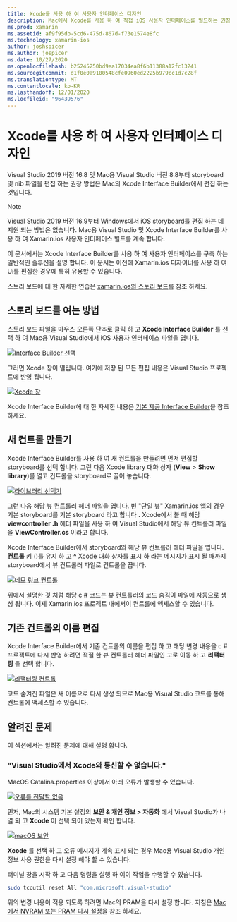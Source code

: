 ```yaml
---
title: Xcode를 사용 하 여 사용자 인터페이스 디자인
description: Mac에서 Xcode를 사용 하 여 직접 iOS 사용자 인터페이스를 빌드하는 권장 방법에 대해 알아봅니다.
ms.prod: xamarin
ms.assetid: af9f95db-5cd6-475d-867d-f73e1574e8fc
ms.technology: xamarin-ios
author: joshspicer
ms.author: jospicer
ms.date: 10/27/2020
ms.openlocfilehash: b25245250bd9ea17034ea8f6b11388a12fc13241
ms.sourcegitcommit: d1f0e0a9100548cfe0960ed2225b979cc1d7c28f
ms.translationtype: MT
ms.contentlocale: ko-KR
ms.lasthandoff: 12/01/2020
ms.locfileid: "96439576"
---
```

# <a name="designing-user-interfaces-with-xcode"></a>Xcode를 사용 하 여 사용자 인터페이스 디자인

Visual Studio 2019 버전 16.8 및 Mac용 Visual Studio 버전 8.8부터 storyboard 및 nib 파일을 편집 하는 권장 방법은 Mac의 Xcode Interface Builder에서 편집 하는 것입니다.

> [!NOTE]
> Visual Studio 2019 버전 16.9부터 Windows에서 iOS storyboard를 편집 하는 데 지원 되는 방법은 없습니다. Mac용 Visual Studio 및 Xcode Interface Builder를 사용 하 여 Xamarin.ios 사용자 인터페이스 빌드를 계속 합니다.

이 문서에서는 Xcode Interface Builder를 사용 하 여 사용자 인터페이스를 구축 하는 일반적인 솔루션을 설명 합니다.  이 문서는 이전에 Xamarin.ios 디자이너를 사용 하 여 Ui를 편집한 경우에 특히 유용할 수 있습니다. 

스토리 보드에 대 한 자세한 연습은 [xamarin.ios의 스토리 보드](./indepth-storyboard.md)를 참조 하세요.

## <a name="how-to-open-a-storyboard"></a>스토리 보드를 여는 방법 

스토리 보드 파일을 마우스 오른쪽 단추로 클릭 하 고 **Xcode Interface Builder** 를 선택 하 여 Mac용 Visual Studio에서 iOS 사용자 인터페이스 파일을 엽니다.

[![Interface Builder 선택](images/select-interface-builder.png)](images/select-interface-builder.png#lightbox)

그러면 Xcode 창이 열립니다. 여기에 저장 된 모든 편집 내용은 Visual Studio 프로젝트에 반영 됩니다.

[![Xcode 창](images/xcode.png)](images/xcode.png#lightbox)

Xcode Interface Builder에 대 한 자세한 내용은 [기본 제공 Interface Builder](https://developer.apple.com/xcode/interface-builder/)을 참조 하세요.

## <a name="creating-a-new-control"></a>새 컨트롤 만들기

Xcode Interface Builder를 사용 하 여 새 컨트롤을 만들려면 먼저 편집할 storyboard를 선택 합니다. 그런 다음 Xcode library 대화 상자 (**View**  >  **Show library**)를 열고 컨트롤을 storyboard로 끌어 놓습니다.

[![라이브러리 선택기](images/library-picker.png)](images/library-picker.png#lightbox)

그런 다음 해당 뷰 컨트롤러 헤더 파일을 엽니다.  빈 "단일 뷰" Xamarin.ios 앱의 경우 기본 storyboard를 기본 storyboard 라고 합니다 **.** Xcode에서 볼 때 해당 **viewcontroller .h** 헤더 파일을 사용 하 여 Visual Studio에서 해당 뷰 컨트롤러 파일을 **ViewController.cs** 이라고 합니다.

Xcode Interface Builder에서 storyboard와 해당 뷰 컨트롤러 헤더 파일을 엽니다.  **컨트롤** 키 ()를 유지 하 고 **^** Xcode 대화 상자를 표시 하 라는 메시지가 표시 될 때까지 storyboard에서 뷰 컨트롤러 파일로 컨트롤을 끕니다.

[![데모 링크 컨트롤](images/demo-link-control.gif)](images/demo-link-control.gif#lightbox)

위에서 설명한 것 처럼 해당 c # 코드는 뷰 컨트롤러의 코드 숨김이 파일에 자동으로 생성 됩니다.  이제 Xamarin.ios 프로젝트 내에서이 컨트롤에 액세스할 수 있습니다.

## <a name="editing-an-existing-controls-name"></a>기존 컨트롤의 이름 편집

Xcode Interface Builder에서 기존 컨트롤의 이름을 편집 하 고 해당 변경 내용을 c # 프로젝트에 다시 반영 하려면 적절 한 뷰 컨트롤러 헤더 파일인 고로 이동 하 고 **리팩터링** 을 선택 합니다.   

[![리팩터링 컨트롤](images/refactor-control.png)](images/refactor-control.png#lightbox)

코드 숨겨진 파일은 새 이름으로 다시 생성 되므로 Mac용 Visual Studio 코드를 통해 컨트롤에 액세스할 수 있습니다.

## <a name="known-problems"></a>알려진 문제

이 섹션에서는 알려진 문제에 대해 설명 합니다.

### <a name="visual-studio-could-not-communicate-with-xcode"></a>"Visual Studio에서 Xcode와 통신할 수 없습니다."

MacOS Catalina.properties 이상에서 아래 오류가 발생할 수 있습니다.

[![오류를 전달할 없음](images/could-not-communicate.png)](images/could-not-communicate.png#lightbox)

먼저, Mac의 시스템 기본 설정의 **보안 & 개인 정보 > 자동화** 에서 Visual Studio가 나열 되 고 **Xcode** 이 선택 되어 있는지 확인 합니다.

[![macOS 보안](images/macos-security.png)](images/macos-security.png#lightbox)

**Xcode** 를 선택 하 고 오류 메시지가 계속 표시 되는 경우 Mac용 Visual Studio 개인 정보 사용 권한을 다시 설정 해야 할 수 있습니다.

터미널 창을 시작 하 고 다음 명령을 실행 하 여이 작업을 수행할 수 있습니다.

```bash
sudo tccutil reset All "com.microsoft.visual-studio"
```

위의 변경 내용이 적용 되도록 하려면 Mac의 PRAM을 다시 설정 합니다. 지침은 [Mac에서 NVRAM 또는 PRAM 다시 설정](https://support.apple.com/HT204063)을 참조 하세요.
